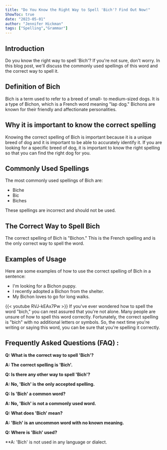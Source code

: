 ```yaml
---
title: "Do You Know the Right Way to Spell 'Bich'? Find Out Now!"
ShowToc: true 
date: "2023-05-01"
author: "Jennifer Hickman" 
tags: ["Spelling","Grammar"]
---
```

## Introduction 

Do you know the right way to spell 'Bich'? If you're not sure, don't worry. In this blog post, we'll discuss the commonly used spellings of this word and the correct way to spell it. 

## Definition of Bich

Bich is a term used to refer to a breed of small- to medium-sized dogs. It is a type of Bichon, which is a French word meaning "lap dog." Bichons are known for their friendly and affectionate personalities.

## Why it is important to know the correct spelling

Knowing the correct spelling of Bich is important because it is a unique breed of dog and it is important to be able to accurately identify it. If you are looking for a specific breed of dog, it is important to know the right spelling so that you can find the right dog for you.

## Commonly Used Spellings

The most commonly used spellings of Bich are: 

- Biche 
- Bic 
- Biches 

These spellings are incorrect and should not be used.

## The Correct Way to Spell Bich

The correct spelling of Bich is "Bichon." This is the French spelling and is the only correct way to spell the word.

## Examples of Usage

Here are some examples of how to use the correct spelling of Bich in a sentence: 

- I'm looking for a Bichon puppy. 
- I recently adopted a Bichon from the shelter. 
- My Bichon loves to go for long walks.

{{< youtube RVJ-kEAx7Pw >}} 
If you've ever wondered how to spell the word "bich," you can rest assured that you're not alone. Many people are unsure of how to spell this word correctly. Fortunately, the correct spelling is "bich" with no additional letters or symbols. So, the next time you're writing or saying this word, you can be sure that you're spelling it correctly.

## Frequently Asked Questions (FAQ) :
**Q: What is the correct way to spell 'Bich'?**

**A: The correct spelling is 'Bich'.**

**Q: Is there any other way to spell 'Bich'?**

**A: No, 'Bich' is the only accepted spelling.**

**Q: Is 'Bich' a common word?**

**A: No, 'Bich' is not a commonly used word.**

**Q: What does 'Bich' mean?**

**A: 'Bich' is an uncommon word with no known meaning.**

**Q: Where is 'Bich' used?**

**A: 'Bich' is not used in any language or dialect.





